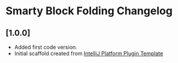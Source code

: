 <!-- Keep a Changelog guide -> https://keepachangelog.com -->

# Smarty Block Folding Changelog

## [1.0.0]

- Added first code version.
- Initial scaffold created from [IntelliJ Platform Plugin Template](https://github.com/JetBrains/intellij-platform-plugin-template)
